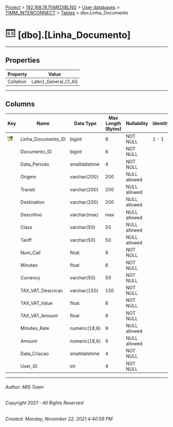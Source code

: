 #### 

[Project](../../../../index.md) > [192.168.19.11\\MEDIBLNG](../../../index.md) > [User databases](../../index.md) > [TIMM_INTERCONNECT](../index.md) > [Tables](Tables.md) > dbo.Linha_Documento

# ![Tables](../../../../Images/Table32.png) [dbo].[Linha_Documento]

---

## <a name="#properties"></a>Properties

| Property | Value |
|---|---|
| Collation | Latin1_General_CI_AS |


---

## <a name="#columns"></a>Columns

| Key | Name | Data Type | Max Length (Bytes) | Nullability | Identity | Default |
|---|---|---|---|---|---|---|
| [![Cluster Primary Key PK_Linha_Documento: Linha_Documento_ID](../../../../Images/pkcluster.png)](#indexes) | Linha_Documento_ID | bigint | 8 | NOT NULL | 1 - 1 |  |
|  | Documento_ID | bigint | 8 | NOT NULL |  |  |
|  | Data_Periodo | smalldatetime | 4 | NOT NULL |  |  |
|  | Origem | varchar(200) | 200 | NULL allowed |  |  |
|  | Transit | varchar(200) | 200 | NULL allowed |  |  |
|  | Destination | varchar(200) | 200 | NULL allowed |  |  |
|  | Descritivo | varchar(max) | max | NULL allowed |  |  |
|  | Class | varchar(50) | 50 | NULL allowed |  |  |
|  | Tariff | varchar(50) | 50 | NULL allowed |  |  |
|  | Num_Call | float | 8 | NOT NULL |  |  |
|  | Minutes | float | 8 | NOT NULL |  |  |
|  | Currency | varchar(50) | 50 | NOT NULL |  |  |
|  | TAX_VAT_Descricao | varchar(150) | 150 | NOT NULL |  |  |
|  | TAX_VAT_Value | float | 8 | NOT NULL |  |  |
|  | TAX_VAT_Amount | float | 8 | NOT NULL |  |  |
|  | Minutes_Rate | numeric(18,6) | 9 | NULL allowed |  |  |
|  | Amount | numeric(18,6) | 9 | NULL allowed |  |  |
|  | Data_Criacao | smalldatetime | 4 | NOT NULL |  | (getdate()) |
|  | User_ID | int | 4 | NOT NULL |  |  |


---

###### Author:  MIS Team

###### Copyright 2021 - All Rights Reserved

###### Created: Monday, November 22, 2021 4:40:59 PM

